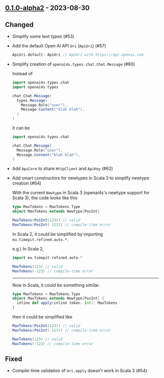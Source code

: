 ## [0.1.0-alpha2](https://github.com/kevin-lee/openai4s/issues?q=is%3Aissue+is%3Aclosed+milestone%3Am1+closed%3A2023-06-26..2023-08-30) - 2023-08-30

## Changed
* Simplify some text types (#53)
* Add the default Open AI API `Uri` (`ApiUri`) (#57)
  ```scala
  ApiUri.default: ApiUri // ApiUri with https://api.openai.com
  ```
* Simplify creation of `openai4s.types.chat.Chat.Message` (#60)

  Instead of
  ```scala
  import openai4s.types.chat
  import openai4s.types
  
  chat.Chat.Message(
    types.Message(
      Message.Role("user"),
      Message.Content("blah blah"),
    )
  )
  ```
  it can be
  ```scala
  import openai4s.types.chat
  
  chat.Chat.Message(
    Message.Role("user"),
    Message.Content("blah blah"),
  )
  ```
* Add `ApiCore` to share `HttpClient` and `ApiKey` (#62)
* Add smart constructors for newtypes in Scala 3 to simplify newtype creation (#64)

  With the current `Newtype` in Scala 3 (openai4s's newtype support for Scala 3), the code looks like this
  ```scala 3
  type MaxTokens = MaxTokens.Type
  object MaxTokens extends Newtype[PosInt]
  
  MaxTokens(PosInt(123)) // valid
  MaxTokens(PosInt(-123)) // compile-time error
  ```
  In Scala 2, it could be simplified by importing `eu.timepit.refined.auto.*`.
  
  e.g.) In Scala 2,
  ```scala
  import eu.timepit.refined.auto.*
  
  MaxTokens(123) // valid
  MaxTokens(-123) // compile-time error
  ```
  ***
  Now in Scala, it could be something similar.
  ```scala 3
  type MaxTokens = MaxTokens.Type
  object MaxTokens extends Newtype[PosInt] {
    inline def apply(inline token: Int): MaxTokens
  }
  ```
  then it could be simplified like
  ```scala
  MaxTokens(PosInt(123)) // valid
  MaxTokens(PosInt(-123)) // compile-time error
  
  MaxTokens(123) // valid
  MaxTokens(-123) // compile-time error
  ```


## Fixed
* Compile-time validation of `Uri.apply` doesn't work in Scala 3 (#54)

